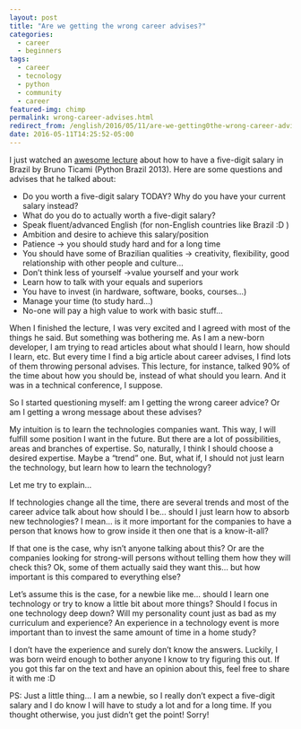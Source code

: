 ```yaml
---
layout: post
title: "Are we getting the wrong career advises?"
categories:
  - career
  - beginners
tags:
  - career 
  - tecnology 
  - python
  - community 
  - career
featured-img: chimp
permalink: wrong-career-advises.html
redirect_from: /english/2016/05/11/are-we-getting0the-wrong-career-advises.html
date: 2016-05-11T14:25:52-05:00
---
```


I just watched an [awesome lecture](https://www.youtube.com/watch?v=ybVkNRdb6hE&feature=youtu.be) about how to have a five-digit salary in Brazil by Bruno Ticami (Python Brazil 2013). Here are some questions and advises that he talked about:
<!--more-->


* Do you worth a five-digit salary TODAY? Why do you have your current salary instead?
* What do you do to actually worth a five-digit salary?
* Speak fluent/advanced English (for non-English countries like Brazil :D )
* Ambition and desire to achieve this salary/position
*  Patience → you should study hard and for a long time
* You should have some of Brazilian qualities → creativity, flexibility, good relationship with other people and culture…
* Don’t think less of yourself →value yourself and your work
* Learn how to talk with your equals and superiors
* You have to invest (in hardware, software, books, courses…)
* Manage your time (to study hard…)
* No-one will pay a high value to work with basic stuff…

When I finished the lecture, I was very excited and I agreed with most of the things he said. But something was bothering me. As I am a new-born developer, I am trying to read articles about what should I learn, how should I learn, etc. But every time I find a big article about career advises, I find lots of them throwing personal advises. This lecture, for instance, talked 90% of the time about how you should be, instead of what should you learn. And it was in a technical conference, I suppose.

So I started questioning myself: am I getting the wrong career advice? Or am I getting a wrong message about these advises?

My intuition is to learn the technologies companies want. This way, I will fulfill some position I want in the future. But there are a lot of possibilities, areas and branches of expertise. So, naturally, I think I should choose a desired expertise. Maybe a “trend” one. But, what if, I should not just learn the technology, but learn how to learn the technology?

Let me try to explain…

If technologies change all the time, there are several trends and most of the career advice talk about how should I be… should I just learn how to absorb new technologies? I mean… is it more important for the companies to have a person that knows how to grow inside it then one that is a know-it-all?

If that one is the case, why isn’t anyone talking about this? Or are the companies looking for strong-will persons without telling them how they will check this? Ok, some of them actually said they want this… but how important is this compared to everything else?

Let’s assume this is the case, for a newbie like me… should I learn one technology or try to know a little bit about more things? Should I focus in one technology deep down? Will my personality count just as bad as my curriculum and experience? An experience in a technology event is more important than to invest the same amount of time in a home study?

I don’t have the experience and surely don’t know the answers. Luckily, I was born weird enough to bother anyone I know to try figuring this out. If you got this far on the text and have an opinion about this, feel free to share it with me :D

PS: Just a little thing… I am a newbie, so I really don’t expect a five-digit salary and I do know I will have to study a lot and for a long time. If you thought otherwise, you just didn’t get the point! Sorry!
